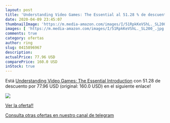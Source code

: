 ```yaml
---
layout: post
title: 'Understanding Video Games: The Essential al 51.28 % de descuento'
date: 2020-04-09 23:45:07
thumbnailImage: 'https://m.media-amazon.com/images/I/51RpkKeVShL._SL200_.jpg'
images: [ 'https://m.media-amazon.com/images/I/51RpkKeVShL._SL200_.jpg' ]
comments: true
category: ofertas
author: ring
slug: 0415896967
description:
actualPrice: 77.96 USD
comparePrice: 160.0 USD
inStock: true
---
```


Está [Understanding Video Games: The Essential Introduction](https://www.amazon.com/dp/0415896967/?tag=redken08-20) con 51.28 de descuento por 77.96 USD (original: 160.0 USD) en el siguiente enlace!

[![](https://m.media-amazon.com/images/I/51RpkKeVShL._SL200_.jpg)](https://www.amazon.com/dp/0415896967/?tag=redken08-20)

[Ver la oferta!!](https://www.amazon.com/dp/0415896967/?tag=redken08-20)

[Consulta otras ofertas en nuestro canal de telegram](https://t.me/s/ofertas25)
